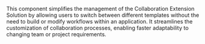 This component simplifies the management of the Collaboration Extension Solution by allowing users to switch between different templates without the need to build or modify workflows within an application. It streamlines the customization of collaboration processes, enabling faster adaptability to changing team or project requirements.